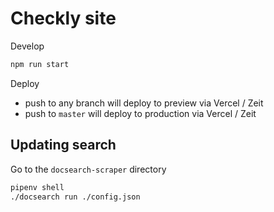 # Checkly site

Develop

```bash
npm run start
```

Deploy

- push to any branch will deploy to preview via Vercel / Zeit
- push to `master` will deploy to production via Vercel / Zeit

## Updating search

Go to the `docsearch-scraper` directory

```bash
pipenv shell
./docsearch run ./config.json
```
